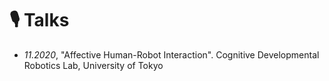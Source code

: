 # 🎙 Talks
- *11.2020*, "Affective Human-Robot Interaction". Cognitive Developmental Robotics Lab, University of Tokyo